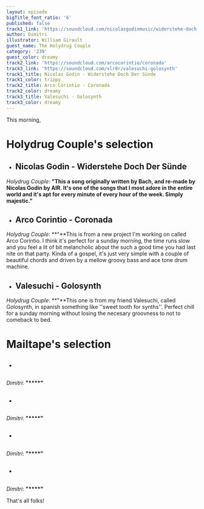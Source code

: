 ```yaml
---
layout: episode
bigTitle_font_ratio: '6'
published: false
track1_link: 'https://soundcloud.com/nicolasgodinmusic/widerstehe-doch-der-sunde'
author: Dimitri
illustrator: William Girault
guest_name: The Holydrug Couple
category: '239'
guest_color: dreamy
track2_link: 'https://soundcloud.com/arcocorintio/coronada'
track3_link: 'https://soundcloud.com/xlr8r/valesuchi-golosynth'
track1_title: Nicolas Godin - Widerstehe Doch Der Sünde
track1_color: trippy
track2_title: Arco Corintio - Coronada
track2_color: dreamy
track3_title: Valesuchi - Golosynth
track3_color: dreamy
---
```

<p id="introduction">This morning,</p>


# **Holydrug Couple's selection**

+ ## Nicolas Godin - Widerstehe Doch Der Sünde
_Holydrug Couple_: **"**This a song originally written by Bach, and re-made by Nicolas Godin by AIR. It's one of the songs that I most adore in the entire world and it's apt for every minute of every hour of the week. Simply majestic.**"**

+ ## Arco Corintio - Coronada
_Holydrug Couple_: **"**This is from a new project I'm working on called Arco Corintio. I think it's perfect for a sunday morning, the time runs slow and you feel a lit of bit melancholic about the such a good time you had last nite on that party. Kinda of a gospel, it's just very simple with a couple of beautiful chords and driven by a mellow groovy bass and ace tone drum machine.

+ ## Valesuchi - Golosynth
_Holydrug Couple_: **"**This one is from my friend Valesuchi, called Golosynth, in spanish something like ''sweet tooth for synths''. Perfect chill for a sunday morning without losing the necesary groovness to not to comeback to bed.

# **Mailtape's selection**

+ ## 
_Dimitri_: **"****"**

+ ## 
_Dimitri_: **"****"**

+ ## 
_Dimitri_: **"****"**

+ ## 
_Dimitri_: **"****"**

<p id="outroduction">That's all folks!</p>